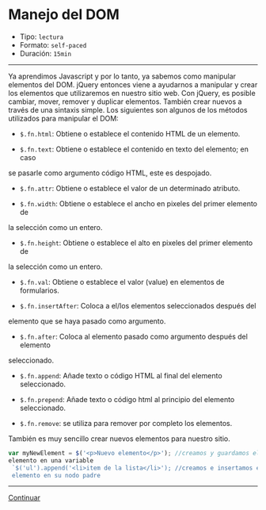 # Manejo del DOM

* Tipo: `lectura`
* Formato: `self-paced`
* Duración: `15min`

***

Ya aprendimos Javascript y por lo tanto, ya sabemos como manipular elementos
del DOM. jQuery entonces viene a ayudarnos a manipular y crear los elementos
que utilizaremos en nuestro sitio web.
Con jQuery, es posible cambiar, mover, remover y duplicar elementos. También
crear nuevos a través de una sintaxis simple.
Los siguientes son algunos de los métodos utilizados para manipular el DOM:

* `$.fn.html`: Obtiene o establece el contenido HTML de un elemento.

* `$.fn.text`: Obtiene o establece el contenido en texto del elemento; en caso

se pasarle como argumento código HTML, este es despojado.

* `$.fn.attr`: Obtiene o establece el valor de un determinado atributo.

* `$.fn.width`: Obtiene o establece el ancho en pixeles del primer elemento de

la selección como un entero.

* `$.fn.height`: Obtiene o establece el alto en pixeles del primer elemento de

la selección como un entero.

* `$.fn.val`: Obtiene o establece el valor (value) en elementos de formularios.

* `$.fn.insertAfter`: Coloca a el/los elementos seleccionados después del

elemento que se haya pasado como argumento.

* `$.fn.after`: Coloca al elemento pasado como argumento después del elemento

seleccionado.

* `$.fn.append`: Añade texto o código HTML al final del elemento seleccionado.

* `$.fn.prepend`: Añade texto o código html al principio del elemento seleccionado.

* `$.fn.remove`: se utiliza para remover por completo los elementos.

También es muy sencillo crear nuevos elementos para nuestro sitio.

```javascript
var myNewElement = $('<p>Nuevo elemento</p>'); //creamos y guardamos el nuevo
elemento en una variable
 `$('ul').append('<li>item de la lista</li>'); //creamos e insertamos el nuevo
 elemento en su nodo padre
```

***

[Continuar](02-css.md)
